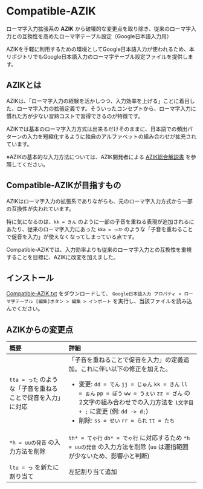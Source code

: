 # Compatible-AZIK

ローマ字入力拡張系の **AZIK** から破壊的な変更点を取り除き、従来のローマ字入力との互換性を高めたローマ字テーブル設定（Google日本語入力用）

AZIKを手軽に利用するための環境としてGoogle日本語入力が使われるため、本リポジトリでもGoogle日本語入力のローマ字テーブル設定ファイルを提供します。

## AZIKとは

AZIKは、「ローマ字入力の経験を活かしつつ、入力効率を上げる」ことに着目した、ローマ字入力の拡張定義です。そういったコンセプトから、ローマ字入力に慣れた方が少ない習熟コストで習得できるのが特徴です。

AZIKでは基本のローマ字入力方式は出来るだけそのままに、日本語での頻出パターンの入力を短縮化するように独自のアルファベットの組み合わせが拡充されています。

※AZIKの基本的な入力方法については、AZIK開発者による [AZIK総合解説書](http://hp.vector.co.jp/authors/VA002116/azik/azikinfo.htm) を参照してください。

## Compatible-AZIKが目指すもの

AZIKはローマ字入力の拡張系でありながらも、元のローマ字入力方式から一部の互換性が失われています。

特に気になるのは、`kk = きん` のように一部の子音を重ねる表現が追加されるにあたり、従来のローマ字入力にあった `kka = っか` のような「子音を重ねることで促音を入力」が使えなくなってしまっている点です。

Compatible-AZIKでは、入力効率よりも従来のローマ字入力との互換性を重視することを目標に、AZIKに改変を加えました。

## インストール

[Compatible-AZIK.txt](./Compatible-AZIK.txt) をダウンロードして、 `Google日本語入力 プロパティ > ローマ字テーブル [編集]ボタン > 編集 > インポート` を実行し、当該ファイルを読み込んでください。

## AZIKからの変更点

| 概要 | 詳細 |
| :--- | :--- |
| `tta = った` のような「子音を重ねることで促音を入力」に対応 | 「子音を重ねることで促音を入力」の定義追加。これに伴い以下の修正を加えた。<br/><ul><li>変更: `dd = でん` `jj = じゅん` `kk = きん` `ll = ぉん` `pp = ぽう` `ww = うぇい` `zz = ざん` の2文字の組み合わせでの入力方法を `1文字目 + ;` に変更 (例: `dd -> d;`)</li><li>削除: `ss = せい` `rr = られ` `tt = たち`</li></ul> |
| `*h = uuの発音` の入力方法を削除 | `th* = てゃ行` `dh* = でゃ行` に対応するため `*h = uuの発音` の入力方法を削除 (`uu` は運指範囲が少ないため、影響小と判断) |
| `ltu = っ` を新たに割り当て | 左記割り当て追加 |
